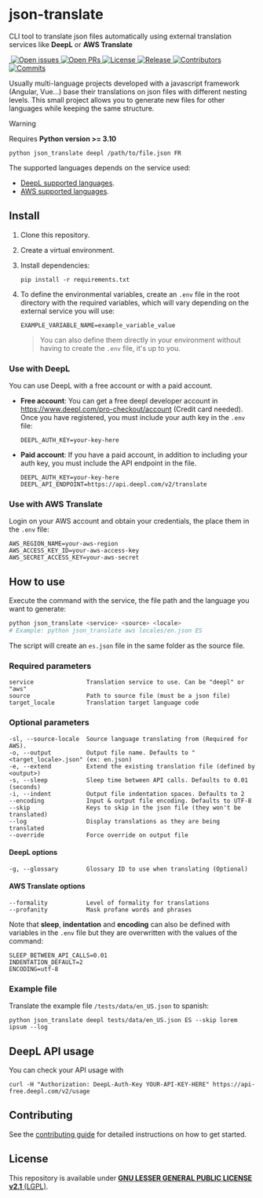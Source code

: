 # json-translate

CLI tool to translate json files automatically using external translation services like **DeepL** or **AWS Translate**

<a href="https://github.com/Saigesp/json-deepl-translate">
  <img alt="" src="https://img.shields.io/badge/python-3.10-blue.svg">
</a>
<a href="https://github.com/Saigesp/json-deepl-translate/issues">
  <img src="https://img.shields.io/github/issues-raw/Saigesp/json-deepl-translate" alt="Open issues">
</a>
<a href="https://github.com/Saigesp/json-deepl-translate/pulls">
  <img src="https://img.shields.io/github/issues-pr-raw/Saigesp/json-deepl-translate" alt="Open PRs">
</a>
<a href="https://github.com/Saigesp/json-deepl-translate/blob/master/LICENSE.md">
  <img src="https://img.shields.io/github/license/Saigesp/json-deepl-translate" alt="License">
</a>
<a href="https://github.com/Saigesp/json-deepl-translate/releases">
  <img src="https://img.shields.io/github/v/release/Saigesp/json-deepl-translate" alt="Release">
</a>
<a href="https://github.com/Saigesp/json-deepl-translate/graphs/contributors">
  <img src="https://img.shields.io/github/contributors/Saigesp/json-deepl-translate" alt="Contributors">
</a>
<a href="https://github.com/Saigesp/json-deepl-translate/commits/master">
  <img src="https://img.shields.io/github/last-commit/Saigesp/json-deepl-translate/master" alt="Commits">
</a>

Usually multi-language projects developed with a javascript framework (Angular, Vue...) base their translations on json files with different nesting levels. This small project allows you to generate new files for other languages while keeping the same structure.

> [!WARNING]
> Requires **Python version >= 3.10**

```shell
python json_translate deepl /path/to/file.json FR
```

The supported languages depends on the service used:
- [DeepL supported languages](https://www.deepl.com/docs-api/translate-text).
- [AWS supported languages](https://docs.aws.amazon.com/translate/latest/dg/what-is-languages.html).


## Install
1. Clone this repository.

1. Create a virtual environment.

1. Install dependencies:
    ```shell
    pip install -r requirements.txt
    ```
1. To define the environmental variables, create an `.env` file in the root directory with the required variables, which will vary depending on the external service you will use:
    ```
    EXAMPLE_VARIABLE_NAME=example_variable_value
    ```
    > You can also define them directly in your environment without having to create the `.env` file, it's up to you.

### Use with DeepL

You can use DeepL with a free account or with a paid account.

- **Free account**: You can get a free deepl developer account in https://www.deepl.com/pro-checkout/account (Credit card needed). Once you have registered, you must include your auth key in the `.env` file:
    ```
    DEEPL_AUTH_KEY=your-key-here
    ```

- **Paid account**: If you have a paid account, in addition to including your auth key, you must include the API endpoint in the file.
    ```
    DEEPL_AUTH_KEY=your-key-here
    DEEPL_API_ENDPOINT=https://api.deepl.com/v2/translate
    ```

### Use with AWS Translate

Login on your AWS account and obtain your credentials, the place them in the `.env` file:
```
AWS_REGION_NAME=your-aws-region
AWS_ACCESS_KEY_ID=your-aws-access-key
AWS_SECRET_ACCESS_KEY=your-aws-secret
```

## How to use

Execute the command with the service, the file path and the language you want to generate:

```sh
python json_translate <service> <source> <locale>
# Example: python json_translate aws locales/en.json ES
```

The script will create an `es.json` file in the same folder as the source file.

### Required parameters
```
service               Translation service to use. Can be "deepl" or "aws"
source                Path to source file (must be a json file)
target_locale         Translation target language code
```

### Optional parameters

```
-sl, --source-locale  Source language translating from (Required for AWS).
-o, --output          Output file name. Defaults to "<target_locale>.json" (ex: en.json)
-e, --extend          Extend the existing translation file (defined by <output>)
-s, --sleep           Sleep time between API calls. Defaults to 0.01 (seconds)
-i, --indent          Output file indentation spaces. Defaults to 2
--encoding            Input & output file encoding. Defaults to UTF-8
--skip                Keys to skip in the json file (they won't be translated)
--log                 Display translations as they are being translated
--override            Force override on output file
```

#### DeepL options
```
-g, --glossary        Glossary ID to use when translating (Optional)
```

#### AWS Translate options
```
--formality           Level of formality for translations
--profanity           Mask profane words and phrases
```

Note that **sleep**, **indentation** and **encoding** can also be defined with variables in the `.env` file but they are overwritten with the values of the command:

```
SLEEP_BETWEEN_API_CALLS=0.01
INDENTATION_DEFAULT=2
ENCODING=utf-8
```


### Example file
Translate the example file `/tests/data/en_US.json` to spanish:
```shell
python json_translate deepl tests/data/en_US.json ES --skip lorem ipsum --log
```

## DeepL API usage
You can check your API usage with
```shell
curl -H "Authorization: DeepL-Auth-Key YOUR-API-KEY-HERE" https://api-free.deepl.com/v2/usage
```

## Contributing
See the [contributing guide](CONTRIBUTING.md) for detailed instructions on how to get started.

## License
This repository is available under [**GNU LESSER GENERAL PUBLIC LICENSE v2.1** (LGPL)](LICENSE.md).
